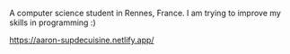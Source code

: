 A computer science student in Rennes, France. I am trying to improve my skills in programming :) 

https://aaron-supdecuisine.netlify.app/
